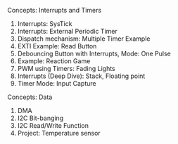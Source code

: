 Concepts: Interrupts and Timers
1. Interrupts: SysTick
2. Interrupts: External Periodic Timer
3. Dispatch mechanism: Multiple Timer Example 
4. EXTI Example: Read Button 
5. Debouncing Button with Interrupts, Mode: One Pulse 
6. Example: Reaction Game 
7. PWM using Timers: Fading Lights 
8. Interrupts (Deep Dive): Stack, Floating point 
9. Timer Mode: Input Capture 

Concepts: Data
1. DMA
2. I2C Bit-banging 
3. I2C Read/Write Function 
4. Project: Temperature sensor
